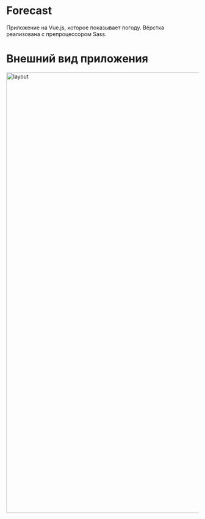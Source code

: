 # Forecast
Приложение на Vue.js, которое показывает погоду. Вёрстка реализована с препроцессором Sass.

# Внешний вид приложения
<img width="1153" alt="layout" src="https://github.com/zebpaa/forecast/assets/99737311/ce45a317-0170-437e-b905-7f8074542ff0">
